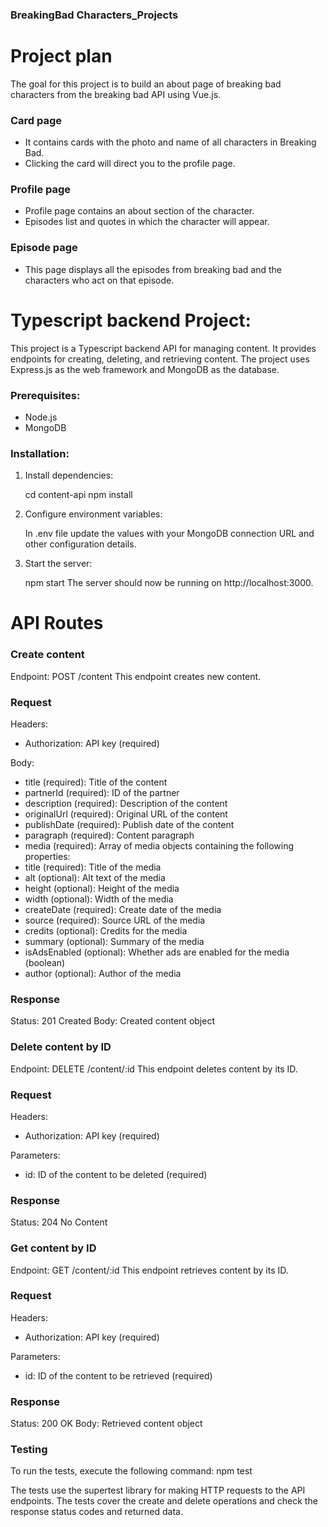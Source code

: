 ### BreakingBad Characters_Projects 

# Project plan
The goal for this project is to build an about page of breaking bad characters from the breaking bad API using Vue.js. 

### Card page
* It contains cards with the photo and name of all characters in Breaking Bad.
* Clicking the card will direct you to the profile page.

### Profile page
* Profile page contains an about section of the character.
* Episodes list and quotes in which the character will appear.

### Episode page
* This page displays all the episodes from breaking bad and the characters who act on that episode. 

# Typescript backend Project:
This project is a Typescript backend API for managing content. It provides endpoints for creating, deleting, and retrieving content. The project uses Express.js as the web framework and MongoDB as the database.

### Prerequisites:
* Node.js
* MongoDB

### Installation:

1.  Install dependencies:

    cd content-api
    npm install

3.  Configure environment variables:

    In .env file update the values with your MongoDB connection URL and other configuration details.

4.  Start the server:

    npm start
The server should now be running on http://localhost:3000.

# API Routes

### Create content
Endpoint: POST /content
This endpoint creates new content.

### Request
Headers:
* Authorization: API key (required)

Body:
* title (required): Title of the content
* partnerId (required): ID of the partner
* description (required): Description of the content
* originalUrl (required): Original URL of the content
* publishDate (required): Publish date of the content
* paragraph (required): Content paragraph
* media (required): Array of media objects containing the following properties:
* title (required): Title of the media
* alt (optional): Alt text of the media
* height (optional): Height of the media
* width (optional): Width of the media
* createDate (required): Create date of the media
* source (required): Source URL of the media
* credits (optional): Credits for the media
* summary (optional): Summary of the media
* isAdsEnabled (optional): Whether ads are enabled for the media (boolean)
* author (optional): Author of the media

### Response
Status: 201 Created
Body: Created content object

### Delete content by ID
Endpoint: DELETE /content/:id
This endpoint deletes content by its ID.

### Request
Headers:
* Authorization: API key (required)

Parameters:
* id: ID of the content to be deleted (required)

### Response
Status: 204 No Content

### Get content by ID
Endpoint: GET /content/:id
This endpoint retrieves content by its ID.

### Request
Headers:
* Authorization: API key (required)

Parameters:
* id: ID of the content to be retrieved (required)

### Response
Status: 200 OK
Body: Retrieved content object

### Testing
To run the tests, execute the following command:
npm test

The tests use the supertest library for making HTTP requests to the API endpoints. The tests cover the create and delete operations and check the response status codes and returned data.
